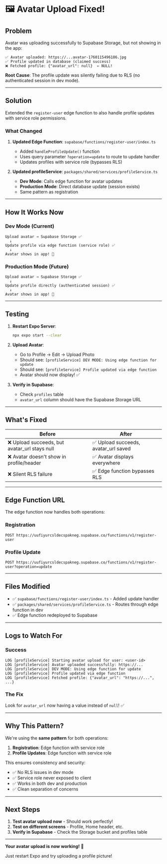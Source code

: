 # 🖼️ Avatar Upload Fixed!

## Problem

Avatar was uploading successfully to Supabase Storage, but not showing in the app:

```
✅ Avatar uploaded: https://...avatar-1760115496186.jpg
✅ Profile updated in database (claimed success)
❌ Fetched profile: {"avatar_url": null}  ← NULL!
```

**Root Cause**: The profile update was silently failing due to RLS (no authenticated session in dev mode).

---

## Solution

Extended the `register-user` edge function to also handle profile updates with service role permissions.

### What Changed

1. **Updated Edge Function**: `supabase/functions/register-user/index.ts`
   - Added `handleProfileUpdate()` function
   - Uses query parameter `?operation=update` to route to update handler
   - Updates profiles with service role (bypasses RLS)

2. **Updated profileService**: `packages/shared/services/profileService.ts`
   - **Dev Mode**: Calls edge function for avatar updates
   - **Production Mode**: Direct database update (session exists)
   - Same pattern as registration

---

## How It Works Now

### Dev Mode (Current)
```
Upload avatar → Supabase Storage ✅
  ↓
Update profile via edge function (service role) ✅
  ↓
Avatar shows in app! 🎉
```

### Production Mode (Future)
```
Upload avatar → Supabase Storage ✅
  ↓
Update profile directly (authenticated session) ✅
  ↓
Avatar shows in app! 🎉
```

---

## Testing

1. **Restart Expo Server**:
   ```bash
   npx expo start --clear
   ```

2. **Upload Avatar**:
   - Go to Profile → Edit → Upload Photo
   - Should see: `[profileService] DEV MODE: Using edge function for update`
   - Should see: `[profileService] Profile updated via edge function`
   - Avatar should now display! ✅

3. **Verify in Supabase**:
   - Check `profiles` table
   - `avatar_url` column should have the Supabase Storage URL

---

## What's Fixed

| Before | After |
|--------|-------|
| ❌ Upload succeeds, but avatar_url stays null | ✅ Upload succeeds, avatar_url saved |
| ❌ Avatar doesn't show in profile/header | ✅ Avatar displays everywhere |
| ❌ Silent RLS failure | ✅ Edge function bypasses RLS |

---

## Edge Function URL

The edge function now handles both operations:

### Registration
```
POST https://uufiyurcsldecspakneg.supabase.co/functions/v1/register-user
```

### Profile Update
```
POST https://uufiyurcsldecspakneg.supabase.co/functions/v1/register-user?operation=update
```

---

## Files Modified

- ✅ `supabase/functions/register-user/index.ts` - Added update handler
- ✅ `packages/shared/services/profileService.ts` - Routes through edge function in dev
- ✅ Edge function redeployed to Supabase

---

## Logs to Watch For

### Success
```
LOG [profileService] Starting avatar upload for user: <user-id>
LOG [profileService] Avatar uploaded successfully: https://...
LOG [profileService] DEV MODE: Using edge function for update
LOG [profileService] Profile updated via edge function
LOG [profileService] Fetched profile: {"avatar_url": "https://...", ...}
```

### The Fix
Look for `avatar_url` now having a value instead of `null`! ✅

---

## Why This Pattern?

We're using the **same pattern** for both operations:
1. **Registration**: Edge function with service role
2. **Profile Updates**: Edge function with service role

This ensures consistency and security:
- ✅ No RLS issues in dev mode
- ✅ Service role never exposed to client
- ✅ Works in both dev and production
- ✅ Clean separation of concerns

---

## Next Steps

1. **Test avatar upload now** - Should work perfectly!
2. **Test on different screens** - Profile, Home header, etc.
3. **Verify in Supabase** - Check the Storage bucket and profiles table

---

**Your avatar upload is now working!** 🎉

Just restart Expo and try uploading a profile picture!
